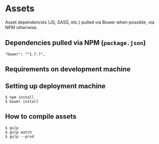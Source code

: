 # Assets

Asset dependencies (JS, SASS, etc.) pulled via Bower when possible, via NPM otherwise.

## Dependencies pulled via NPM (`package.json`)

```
"bower": "^1.7.7",
```

## Requirements on development machine

<TO BE DETAILLED>

## Setting up deployment machine

```
$ npm install
$ bower install
```

## How to compile assets

```
$ gulp
$ gulp watch
$ gulp --prod
```


